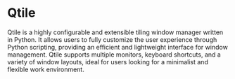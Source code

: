 # Qtile
Qtile is a highly configurable and extensible tiling window manager written in Python. It allows users to fully customize the user experience through Python scripting, providing an efficient and lightweight interface for window management. Qtile supports multiple monitors, keyboard shortcuts, and a variety of window layouts, ideal for users looking for a minimalist and flexible work environment.
